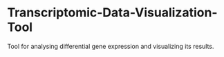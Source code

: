 # Transcriptomic-Data-Visualization-Tool
Tool for analysing differential gene expression and visualizing its results.
